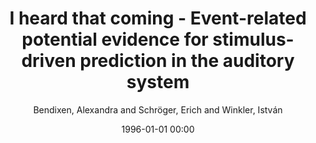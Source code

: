 ---
layout: post
title: I heard that coming - Event-related potential evidence for stimulus-driven prediction in the auditory system

date: 1996-01-01 00:00
author: Bendixen, Alexandra and Schröger, Erich and Winkler, István
journal: Journal of Neuroscience

link: https://doi.org/10.1523/JNEUROSCI.1493-09.2009

year: 2009
---